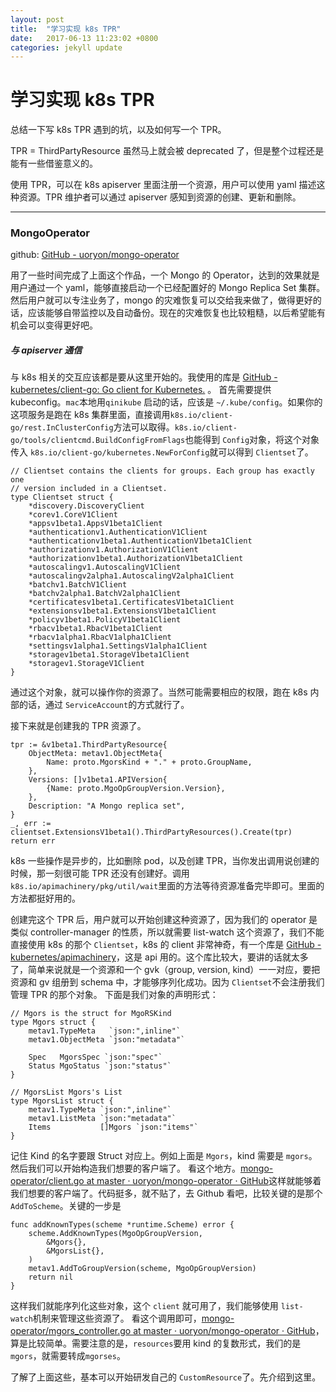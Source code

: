 ```yaml
---
layout: post
title:  "学习实现 k8s TPR"
date:   2017-06-13 11:23:02 +0800
categories: jekyll update
---
```


# 学习实现 k8s TPR
总结一下写 k8s TPR 遇到的坑，以及如何写一个 TPR。

TPR = ThirdPartyResource 虽然马上就会被 deprecated 了，但是整个过程还是能有一些借鉴意义的。

使用 TPR，可以在 k8s apiserver 里面注册一个资源，用户可以使用 yaml 描述这种资源。TPR 维护者可以通过 apiserver 感知到资源的创建、更新和删除。
- - - -

### MongoOperator
github: [GitHub - uoryon/mongo-operator](https://github.com/uoryon/mongo-operator)

用了一些时间完成了上面这个作品，一个 Mongo 的 Operator，达到的效果就是用户通过一个 yaml，能够直接启动一个已经配置好的 Mongo Replica Set 集群。然后用户就可以专注业务了，mongo 的灾难恢复可以交给我来做了，做得更好的话，应该能够自带监控以及自动备份。现在的灾难恢复也比较粗糙，以后希望能有机会可以变得更好吧。

##### 与 apiserver 通信
与 k8s 相关的交互应该都是要从这里开始的。我使用的库是 [GitHub - kubernetes/client-go: Go client for Kubernetes.](https://github.com/kubernetes/client-go) 。
首先需要提供 kubeconfig。`mac`本地用`qinikube` 启动的话，应该是 `~/.kube/config`。如果你的这项服务是跑在 k8s 集群里面，直接调用`k8s.io/client-go/rest.InClusterConfig`方法可以取得。`k8s.io/client-go/tools/clientcmd.BuildConfigFromFlags`也能得到 `Config`对象，将这个对象传入 `k8s.io/client-go/kubernetes.NewForConfig`就可以得到 `Clientset`了。
```
// Clientset contains the clients for groups. Each group has exactly one
// version included in a Clientset.
type Clientset struct {
	*discovery.DiscoveryClient
	*corev1.CoreV1Client
	*appsv1beta1.AppsV1beta1Client
	*authenticationv1.AuthenticationV1Client
	*authenticationv1beta1.AuthenticationV1beta1Client
	*authorizationv1.AuthorizationV1Client
	*authorizationv1beta1.AuthorizationV1beta1Client
	*autoscalingv1.AutoscalingV1Client
	*autoscalingv2alpha1.AutoscalingV2alpha1Client
	*batchv1.BatchV1Client
	*batchv2alpha1.BatchV2alpha1Client
	*certificatesv1beta1.CertificatesV1beta1Client
	*extensionsv1beta1.ExtensionsV1beta1Client
	*policyv1beta1.PolicyV1beta1Client
	*rbacv1beta1.RbacV1beta1Client
	*rbacv1alpha1.RbacV1alpha1Client
	*settingsv1alpha1.SettingsV1alpha1Client
	*storagev1beta1.StorageV1beta1Client
	*storagev1.StorageV1Client
}
```

通过这个对象，就可以操作你的资源了。当然可能需要相应的权限，跑在 k8s 内部的话，通过 `ServiceAccount`的方式就行了。

接下来就是创建我的 TPR 资源了。
```
tpr := &v1beta1.ThirdPartyResource{
	ObjectMeta: metav1.ObjectMeta{
		Name: proto.MgorsKind + "." + proto.GroupName,
	},
	Versions: []v1beta1.APIVersion{
		{Name: proto.MgoOpGroupVersion.Version},
	},
	Description: "A Mongo replica set",
}
_, err := clientset.ExtensionsV1beta1().ThirdPartyResources().Create(tpr)
return err
```
k8s 一些操作是异步的，比如删除 pod，以及创建 TPR，当你发出调用说创建的时候，那一刻很可能 TPR 还没有创建好。调用 `k8s.io/apimachinery/pkg/util/wait`里面的方法等待资源准备完毕即可。里面的方法都挺好用的。

创建完这个 TPR 后，用户就可以开始创建这种资源了，因为我们的 operator 是类似 controller-manager 的性质，所以就需要 list-watch 这个资源了，我们不能直接使用 k8s 的那个 `Clientset`，k8s 的 client 非常神奇，有一个库是 [GitHub - kubernetes/apimachinery](https://github.com/kubernetes/apimachinery)，这是 api 用的。这个库比较大，要讲的话就太多了，简单来说就是一个资源和一个 gvk（group, version, kind）一一对应，要把资源和 gv 组册到 schema 中，才能够序列化成功。因为 `Clientset`不会注册我们管理 TPR 的那个对象。
下面是我们对象的声明形式：
```
// Mgors is the struct for MgoRSKind
type Mgors struct {
	metav1.TypeMeta   `json:",inline"`
	metav1.ObjectMeta `json:"metadata"`

	Spec   MgorsSpec `json:"spec"`
	Status MgoStatus `json:"status"`
}

// MgorsList Mgors's List
type MgorsList struct {
	metav1.TypeMeta `json:",inline"`
	metav1.ListMeta `json:"metadata"`
	Items           []Mgors `json:"items"`
}
```
记住 Kind 的名字要跟 Struct 对应上。例如上面是 `Mgors`，kind 需要是 `mgors`。然后我们可以开始构造我们想要的客户端了。
看这个地方。[mongo-operator/client.go at master · uoryon/mongo-operator · GitHub](https://github.com/uoryon/mongo-operator/blob/master/pkg/client/client.go#L70)这样就能够着我们想要的客户端了。代码挺多，就不贴了，去 Github 看吧，比较关键的是那个 `AddToScheme`。关键的一步是
```
func addKnownTypes(scheme *runtime.Scheme) error {
	scheme.AddKnownTypes(MgoOpGroupVersion,
		&Mgors{},
		&MgorsList{},
	)
	metav1.AddToGroupVersion(scheme, MgoOpGroupVersion)
	return nil
}
```
这样我们就能序列化这些对象，这个 `client` 就可用了，我们能够使用 `list-watch`机制来管理这些资源了。
看这个调用即可，[mongo-operator/mgors_controller.go at master · uoryon/mongo-operator · GitHub](https://github.com/uoryon/mongo-operator/blob/master/pkg/controller/mgors_controller.go#L43)，算是比较简单。需要注意的是，`resources`要用 kind 的复数形式，我们的是 `mgors`，就需要转成`mgorses`。

了解了上面这些，基本可以开始研发自己的 `CustomResource`了。先介绍到这里。
